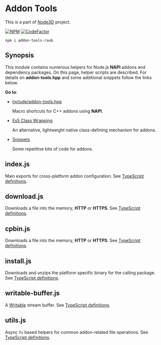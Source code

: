 # Addon Tools

This is a part of [Node3D](https://github.com/node-3d) project.

[![NPM](https://nodei.co/npm/addon-tools-raub.png?compact=true)](https://www.npmjs.com/package/addon-tools-raub)
[![CodeFactor](https://www.codefactor.io/repository/github/node-3d/addon-tools-raub/badge)](https://www.codefactor.io/repository/github/node-3d/addon-tools-raub)

```
npm i addon-tools-raub
```


## Synopsis

This module contains numerous helpers for Node.js **NAPI**
addons and dependency packages. On this page, helper scripts
are described. For details on **addon-tools.hpp** and some
additional snippets follow the links below.

**Go to**:

* [include/addon-tools.hpp](doc/addon-tools.md)
	
	Macro shortcuts for C++ addons using **NAPI**.
* [Es5 Class Wrapping](doc/class-wrapping.md)
	
	An alternative, lightweight native class-defining mechanism for addons.
* [Snippets](doc/snippets.md)
	
	Some repetitive bits of code for addons.


## index.js

Main exports for cross-platform addon configuration.
See [TypeScript definitions](/index.d.ts).


## download.js

Downloads a file into the memory, **HTTP** or **HTTPS**.
See [TypeScript definitions](/downloads.d.ts).


## cpbin.js

Downloads a file into the memory, **HTTP** or **HTTPS**.
See [TypeScript definitions](/cpbin.d.ts).


## install.js

Downloads and unzips the platform specific binary for the calling package.
See [TypeScript definitions](/install.d.ts).


## writable-buffer.js

A [Writable](https://nodejs.org/api/stream.html#stream_writable_streams)
stream buffer.
See [TypeScript definitions](/writable-buffer.d.ts).


## utils.js

Async `fs` based helpers for common addon-related file operations.
See [TypeScript definitions](/writable-buffer.d.ts).
